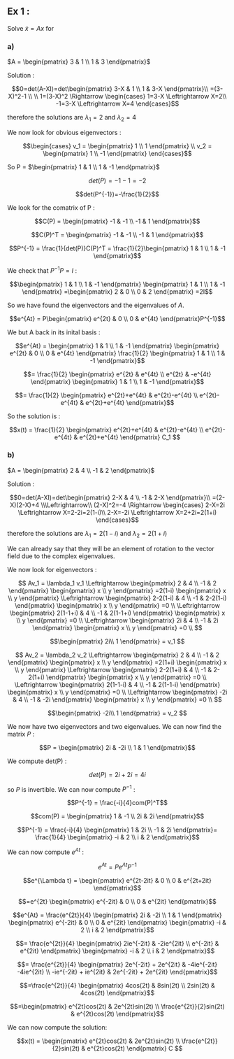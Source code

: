 ## Ex 1 : 

Solve $\dot{x} = Ax$ for

### a)

$A = \begin{pmatrix} 3 & 1 \\ 1 & 3 \end{pmatrix}$

Solution :

$$0=det(A-XI)=det\begin{pmatrix}
3-X & 1 \\
1 & 3-X 
\end{pmatrix}\\
=(3-X)^2-1
\\
\\
1=(3-X)^2 \Rightarrow
\begin{cases}
1=3-X \Leftrightarrow X=2\\
-1=3-X \Leftrightarrow X=4
\end{cases}$$

therefore the solutions are $\lambda_1 = 2$ and $\lambda_2 = 4$

We now look for obvious eigenvectors :

$$\begin{cases}
v_1 = \begin{pmatrix} 1 \\ 1 \end{pmatrix} \\
v_2 = \begin{pmatrix} 1 \\ -1 \end{pmatrix}
\end{cases}$$

So P = $\begin{pmatrix} 1 & 1 \\ 1 & -1 \end{pmatrix}$

$$det(P)=-1-1=-2$$

$$det(P^{-1})=-\frac{1}{2}$$

We look for the comatrix of P :

$$C(P) =
\begin{pmatrix}
-1 & -1 \\
-1 & 1
\end{pmatrix}$$

$$C(P)^T =
\begin{pmatrix}
-1 & -1 \\
-1 & 1
\end{pmatrix}$$


$$P^{-1} = \frac{1}{det(P)}C(P)^T = \frac{1}{2}\begin{pmatrix}
1 & 1 \\
1 & -1
\end{pmatrix}$$

We check that $P^{-1}P = I$ :

$$\begin{pmatrix}
1 & 1 \\
1 & -1
\end{pmatrix}
\begin{pmatrix}
1 & 1 \\
1 & -1
\end{pmatrix}
=\begin{pmatrix}
2 & 0 \\
0 & 2
\end{pmatrix}
=2I$$

So we have found the eigenvectors and the eigenvalues of $A$.

$$e^{At} = P\begin{pmatrix}
e^{2t} & 0 \\
0 & e^{4t}
\end{pmatrix}P^{-1}$$

We but A back in its inital basis :

$$e^{At} = \begin{pmatrix}
1 & 1 \\
1 & -1
\end{pmatrix}
\begin{pmatrix}
e^{2t} & 0 \\
0 & e^{4t}
\end{pmatrix}
\frac{1}{2}
\begin{pmatrix}
1 & 1 \\
1 & -1
\end{pmatrix}$$

$$= \frac{1}{2} \begin{pmatrix}
e^{2t} & e^{4t} \\
e^{2t} & -e^{4t}
\end{pmatrix}
\begin{pmatrix}
1 & 1 \\
1 & -1
\end{pmatrix}$$

$$= \frac{1}{2} \begin{pmatrix}
e^{2t}+e^{4t} & e^{2t}-e^{4t} \\
e^{2t}-e^{4t} & e^{2t}+e^{4t}
\end{pmatrix}$$

So the solution is :

$$x(t) = \frac{1}{2} \begin{pmatrix}
e^{2t}+e^{4t} & e^{2t}-e^{4t} \\
e^{2t}-e^{4t} & e^{2t}+e^{4t}
\end{pmatrix}
C_1
$$

### b)

$A = \begin{pmatrix} 2 & 4 \\ -1 & 2 \end{pmatrix}$

Solution :

$$0=det(A-XI)=det\begin{pmatrix}
2-X & 4 \\
-1 & 2-X
\end{pmatrix}\\
=(2-X)(2-X)+4
\\\Leftrightarrow\\
(2-X)^2=-4 \Rightarrow
\begin{cases}
2-X=2i \Leftrightarrow X=2-2i=2(1-i)\\
2-X=-2i \Leftrightarrow X=2+2i=2(1+i)
\end{cases}$$

therefore the solutions are $\lambda_1 = 2(1-i)$ and $\lambda_2 = 2(1+i)$

We can already say that they will be an element of rotation to the vector field due to the complex eigenvalues.

We now look for eigenvectors :

$$
Av_1 = \lambda_1 v_1 \Leftrightarrow
\begin{pmatrix}
2 & 4 \\
-1 & 2
\end{pmatrix}
\begin{pmatrix}
x \\
y
\end{pmatrix}
=2(1-i)
\begin{pmatrix}
x \\
y
\end{pmatrix}
\Leftrightarrow
\begin{pmatrix}
2-2(1-i) & 4 \\
-1 & 2-2(1-i)
\end{pmatrix}
\begin{pmatrix}
x \\
y
\end{pmatrix}
=0
\\
\Leftrightarrow
\begin{pmatrix}
2(1-1+i) & 4 \\
-1 & 2(1-1+i)
\end{pmatrix}
\begin{pmatrix}
x \\
y
\end{pmatrix}
=0
\\
\Leftrightarrow
\begin{pmatrix}
2i & 4 \\
-1 & 2i
\end{pmatrix}
\begin{pmatrix}
x \\
y
\end{pmatrix}
=0
\\
$$

$$\begin{pmatrix}
2i\\
1
\end{pmatrix}
= v_1
$$

$$
Av_2 = \lambda_2 v_2 \Leftrightarrow
\begin{pmatrix}
2 & 4 \\
-1 & 2
\end{pmatrix}
\begin{pmatrix}
x \\
y
\end{pmatrix}
=2(1+i)
\begin{pmatrix}
x \\
y
\end{pmatrix}
\Leftrightarrow
\begin{pmatrix}
2-2(1+i) & 4 \\
-1 & 2-2(1+i)
\end{pmatrix}
\begin{pmatrix}
x \\
y
\end{pmatrix}
=0
\\
\Leftrightarrow
\begin{pmatrix}
2(1-1-i) & 4 \\
-1 & 2(1-1-i)
\end{pmatrix}
\begin{pmatrix}
x \\
y
\end{pmatrix}
=0
\\
\Leftrightarrow
\begin{pmatrix}
-2i & 4 \\
-1 & -2i
\end{pmatrix}
\begin{pmatrix}
x \\
y
\end{pmatrix}
=0
\\
$$

$$\begin{pmatrix}
-2i\\
1
\end{pmatrix}
= v_2
$$

We now have two eigenvectors and two eigenvalues. We can now find the matrix $P$ :

$$P = \begin{pmatrix}
2i & -2i \\
1 & 1
\end{pmatrix}$$

We compute det(P) :

$$det(P) = 2i+2i = 4i$$

so $P$ is invertible. We can now compute $P^{-1}$ :

$$P^{-1} = \frac{-i}{4}com(P)^T$$

$$com(P) = \begin{pmatrix}
1 & -1 \\
2i & 2i
\end{pmatrix}$$

$$P^{-1} = \frac{-i}{4}
\begin{pmatrix}
1 & 2i \\
-1 & 2i
\end{pmatrix}=
\frac{1}{4}
\begin{pmatrix}
-i & 2 \\
i & 2
\end{pmatrix}$$

We can now compute $e^{At}$ :

$$e^{At} = P e^{\Lambda t} P^{-1}$$

$$e^{\Lambda t} = \begin{pmatrix}
e^{2t-2it} & 0 \\
0 & e^{2t+2it}
\end{pmatrix}$$


$$=e^{2t}
\begin{pmatrix}
e^{-2it} & 0 \\
0 & e^{2it}
\end{pmatrix}$$

$$e^{At} = \frac{e^{2t}}{4}
\begin{pmatrix}
2i & -2i \\
1 & 1
\end{pmatrix}
\begin{pmatrix}
e^{-2it} & 0 \\
0 & e^{2it}
\end{pmatrix}
\begin{pmatrix}
-i & 2 \\
i & 2
\end{pmatrix}$$

$$= \frac{e^{2t}}{4}
\begin{pmatrix}
2ie^{-2it} & -2ie^{2it} \\
e^{-2it} & e^{2it}
\end{pmatrix}
\begin{pmatrix}
-i & 2 \\
i & 2
\end{pmatrix}$$

$$= \frac{e^{2t}}{4}
\begin{pmatrix}
2e^{-2it} + 2e^{2it} & -4ie^{-2it} -4ie^{2it} \\
-ie^{-2it} + ie^{2it} & 2e^{-2it} + 2e^{2it}
\end{pmatrix}$$

$$=\frac{e^{2t}}{4}
\begin{pmatrix}
4cos(2t) & 8sin(2t) \\
2sin(2t) & 4cos(2t)
\end{pmatrix}$$

$$=\begin{pmatrix}
e^{2t}cos(2t) & 2e^{2t}sin(2t) \\
\frac{e^{2t}}{2}sin(2t) & e^{2t}cos(2t)
\end{pmatrix}$$

We can now compute the solution:

$$x(t) = \begin{pmatrix}
e^{2t}cos(2t) & 2e^{2t}sin(2t) \\
\frac{e^{2t}}{2}sin(2t) & e^{2t}cos(2t)
\end{pmatrix}
C
$$







